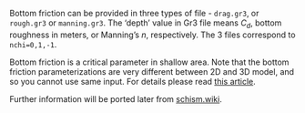 Bottom friction can be provided in three types of file - `drag.gr3`, or `rough.gr3` or `manning.gr3`. The ‘depth’ value in Gr3 file means $C_d$, bottom roughness in meters, or Manning’s $n$, respectively. The 3 files correspond to `nchi=0,1,-1`.

Bottom friction is a critical parameter in shallow area. Note that the bottom friction parameterizations are 
very different between 2D and 3D model, and so you cannot use same input. For details please read 
[this article](http://ccrm.vims.edu/yinglong/wiki_files/Report-ChezyFlow-Sept2011.pdf).

Further information will be ported later from [schism.wiki](http://ccrm.vims.edu/w/index.php/Simulating_wetting_and_drying_with_SELFE).
